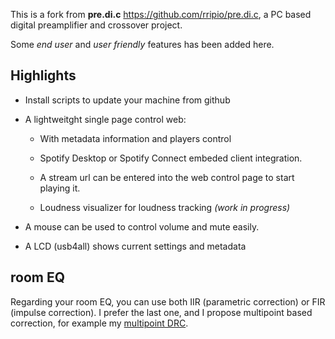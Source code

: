 This is a fork from **pre.di.c**  https://github.com/rripio/pre.di.c, a PC based digital preamplifier and crossover project.

Some *end user* and *user friendly* features has been added here.

## Highlights

- Install scripts to update your machine from github

- A lightweitght single page control web:

    - With metadata information and players control
    
    - Spotify Desktop or Spotify Connect embeded client integration.

    - A stream url can be entered into the web control page to start playing it.
    
    - Loudness visualizer for loudness tracking *(work in progress)*

- A mouse can be used to control volume and mute easily.

- A LCD (usb4all) shows current settings and metadata


## room EQ

Regarding your room EQ, you can use both IIR (parametric correction) or FIR (impulse correction). I prefer the last one, and I propose multipoint based correction, for example my [multipoint DRC](https://github.com/Rsantct/DRC).
